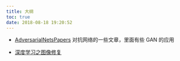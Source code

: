 ```yaml
---
title: 大纲
toc: true
date: 2018-08-18 19:20:52
---
```

- [AdversarialNetsPapers](https://github.com/zhangqianhui/AdversarialNetsPapers) 对抗网络的一些文章，里面有些 GAN 的应用



- [深度学习之图像修复](https://blog.csdn.net/stdcoutzyx/article/details/63686825)
